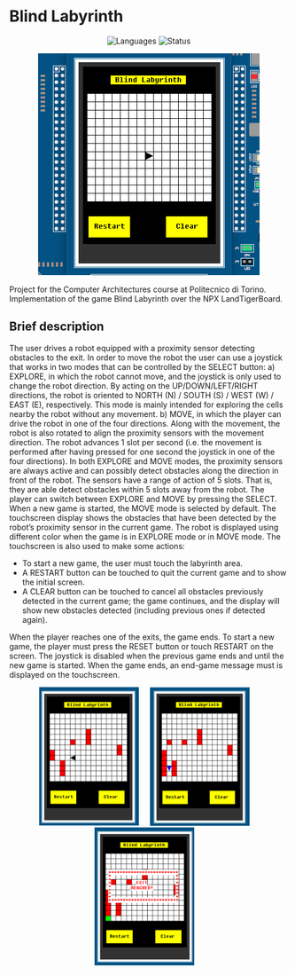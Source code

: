 
# Blind Labyrinth 
<p align="center">
 <img alt="Languages" src="https://img.shields.io/badge/Languages-C | Assembly-orange"/>
 <img alt="Status" src="https://img.shields.io/badge/development-completed-green"/>
</p>

<p align="center">
  <img src="screenshots/animation.gif" alt="animated" />
</p>

Project for the Computer Architectures course at Politecnico di Torino.
Implementation of the game Blind Labyrinth over the NPX LandTigerBoard.

## Brief description

The user drives a robot equipped with a proximity sensor detecting obstacles to the exit. In order to move the robot the user can use a joystick that works in two modes that can be controlled by the SELECT button:
a) EXPLORE, in which the robot cannot move, and the joystick is only used to change the robot direction. By acting on the UP/DOWN/LEFT/RIGHT directions, the robot is oriented to NORTH (N) / SOUTH (S) / WEST (W) / EAST (E), respectively. This mode is mainly intended for exploring the cells nearby the robot without any movement.
b) MOVE, in which the player can drive the robot in one of the four directions. Along with the movement, the robot is also rotated to align the proximity sensors with the movement direction. The robot advances 1 slot per second (i.e. the movement is performed after having pressed for one second the joystick in one of the four directions).
In both EXPLORE and MOVE modes, the proximity sensors are always active and can possibly detect obstacles along the direction in front of the robot. The sensors have a range of action of 5 slots. That is, they are able detect obstacles within 5 slots away from the robot. 
The player can switch between EXPLORE and MOVE by pressing the SELECT. When a new game is started, the MOVE mode is selected by default.
The touchscreen display shows the obstacles that have been detected by the robot’s proximity sensor in the current game. The robot is displayed using different color when the game is in EXPLORE mode or in MOVE mode.
The touchscreen is also used to make some actions:
- To start a new game, the user must touch the labyrinth area.
- A RESTART button can be touched to quit the current game and to show the initial screen.
- A CLEAR button can be touched to cancel all obstacles previously detected in the current game; the game continues, and the display will show new obstacles detected (including previous ones if detected again).

When the player reaches one of the exits, the game ends. To start a new game, the player must press the RESET button or touch RESTART on the screen. The joystick is disabled when the previous game ends and until the new game is started. When the game ends, an end-game message must is displayed on the touchscreen.

  <div align="center">
      <img width="180px" height="250px" src="screenshots/fig1.png" </img> &nbsp &nbsp
      <img width="180px" height="250px" src="screenshots/fig2.png" </img> &nbsp &nbsp
      <img width="180px" height="250px" src="screenshots/fig3.png" </img> &nbsp &nbsp
  </div>
